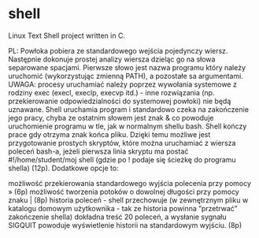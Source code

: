 # shell
Linux Text Shell project written in C.

PL:
Powłoka pobiera ze standardowego wejścia pojedynczy wiersz. Następnie dokonuje prostej analizy wiersza dzieląc go na słowa separowane spacjami. Pierwsze słowo jest nazwa programu który należy uruchomić (wykorzystując zmienną PATH), a pozostałe sa argumentami. UWAGA: procesy uruchamiać należy poprzez wywołania systemowe z rodziny exec (execl, execlp, execvp itd.) - inne rozwiązania (np. przekierowanie odpowiedzialności do systemowej powłoki) nie będą uznawane. Shell uruchamia program i standardowo czeka na zakończenie jego pracy, chyba ze ostatnim słowem jest znak & co powoduje uruchomienie programu w tle, jak w normalnym shellu bash. Shell kończy prace gdy otrzyma znak końca pliku. Dzięki temu możliwe jest przygotowanie prostych skryptów, które można uruchamiać z wiersza poleceń bash-a, jeżeli pierwsza linia skryptu ma postać #!/home/student/moj shell (gdzie po ! podaje się ścieżkę do programu shella) (12p). Dodatkowe opcje to:

możliwość przekierowania standardowego wyjścia polecenia przy pomocy » (6p)
możliwość tworzenia potoków o dowolnej długości przy pomocy znaku | (8p)
historia poleceń - shell przechowuje (w zewnętrznym pliku w katalogu domowym użytkownika - tak ze historia powinna ”przetrwać” zakończenie shella) dokładna treść 20 poleceń, a wysłanie sygnału SIGQUIT powoduje wyświetlenie historii na standardowym wyjściu.  (8p)

